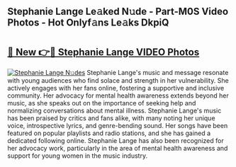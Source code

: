 ## Stephanie Lange Le𝚊ked N𝚞de - Part-M0S Video Photos - Hot Onlyf𝚊ns Le𝚊ks DkpiQ

# <h2><a href="http://ab61833.deff.icu/?id=Stephanie+Lange">🔗 New 👉🔴 Stephanie Lange VIDEO Photos</a></h2>

[![Stephanie Lange N𝚞des](https://i.imgur.com/rIISA9y.gif)](http://ab61833.deff.icu/?id=Stephanie+Lange)
Stephanie Lange's music and message resonate with young audiences who find solace and strength in her vulnerability. She actively engages with her fans online, fostering a supportive and inclusive community. Her advocacy for mental health awareness extends beyond her music, as she speaks out on the importance of seeking help and normalizing conversations about mental illness. Stephanie Lange's music has been praised by critics and fans alike, with many noting her unique voice, introspective lyrics, and genre-bending sound. Her songs have been featured on popular playlists and radio stations, and she has gained a dedicated following online. Stephanie Lange has also been recognized for her advocacy work, particularly in the area of mental health awareness and support for young women in the music industry.
